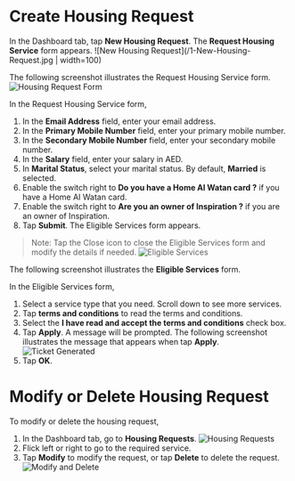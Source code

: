 # Create Housing Request
In the Dashboard tab, tap **New Housing Request**. The **Request Housing Service** form appears.
![New Housing Request](/1-New-Housing-Request.jpg | width=100)

The following screenshot illustrates the Request Housing Service form.
![Housing Request Form](/2-Housing-Request-Form.jpg)

In the Request Housing Service form,
1.	In the **Email Address** field, enter your email address.
2.	In the **Primary Mobile Number** field, enter your primary mobile number.
3.	In the **Secondary Mobile Number** field, enter your secondary mobile number.
4.	In the **Salary** field, enter your salary in AED.
5.	In **Marital Status**, select your marital status. By default, **Married** is selected.
6.	Enable the switch right to **Do you have a Home AI Watan card ?** if you have a Home AI Watan card.
7.	Enable the switch right to **Are you an owner of Inspiration ?** if you are an owner of Inspiration.
8.	Tap **Submit**. The Eligible Services form appears.

> Note: Tap the Close icon to close the Eligible Services form and modify the details if needed.
![Eligible Services](/3-Eligible-Services.jpg)

The following screenshot illustrates the **Eligible Services** form.

In the Eligible Services form,
1.	Select a service type that you need. Scroll down to see more services.
2.	Tap **terms and conditions** to read the terms and conditions.
3.	Select the **I have read and accept the terms and conditions** check box.
4.	Tap **Apply**. A message will be prompted. The following screenshot illustrates the message that appears when tap **Apply**.
![Ticket Generated](/4-Ticket-Generated.jpg)
5.	Tap **OK**.

# Modify or Delete Housing Request

To modify or delete the housing request,

1.	In the Dashboard tab, go to **Housing Requests**.
![Housing Requests](/5-Housing-Requests.jpg)
2.	Flick left or right to go to the required service.
3.	Tap **Modify** to modify the request, or tap **Delete** to delete the request.
![Modify and Delete](/6-Modify-Delete.jpg)
